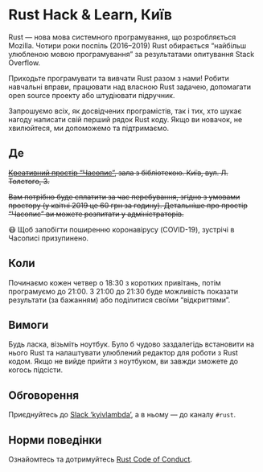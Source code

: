 # Rust Hack & Learn, Київ

Rust — нова мова системного програмування, що розробляється Mozilla. Чотири роки поспіль (2016–2019) Rust обирається “найбільш улюбленою мовою програмування” за результатами опитування Stack Overflow.

Приходьте програмувати та вивчати Rust разом з нами! Робити навчальні вправи, працювати над власною Rust задачею, допомагати open source проекту або штудіювати підручник.

Запрошуємо всіх, як досвідчених програмістів, так і тих, хто шукає нагоду написати свій перший рядок Rust коду. Якщо ви новачок, не хвилюйтеся, ми допоможемо та підтримаємо.

## Де

~~[Креативний простір “Часопис”](http://www.chasopys.ua/page/howtoget.html),
зала з бібліотекою.  Київ, вул. Л. Толстого, 3.~~

~~Вам потрібно буде сплатити за час перебування, згідно з умовами
простору (у квітні 2019 це 60 грн за годину). Детальніше про простір
“Часопис” ви можете розпитати у адміністраторів.~~

:mask: Щоб запобігти поширенню коронавірусу (COVID-19), зустрічі в
Часописі призупинено.

## Коли

Починаємо кожен четвер о 18:30 з коротких привітань, потім програмуємо до 21:00. З 21:00 до 21:30 буде можливість показати результати (за бажанням) або поділитися своїми “відкриттями”.

## Вимоги

Будь ласка, візьміть ноутбук. Було б чудово заздалегідь встановити на нього Rust та налаштувати улюблений редактор для роботи з Rust кодом. Якщо не вийде прийти з ноутбуком, ви завжди зможете до когось підсісти.

## Обговорення

Приєднуйтесь до [Slack ‘kyivlambda’](https://github.com/kyivlambda/kyivlambda.github.io/blob/master/README.md#slack--telegram), а в ньому — до каналу `#rust`.

## Норми поведінки

Ознайомтесь та дотримуйтесь [Rust Code of Conduct](https://www.rust-lang.org/policies/code-of-conduct).
